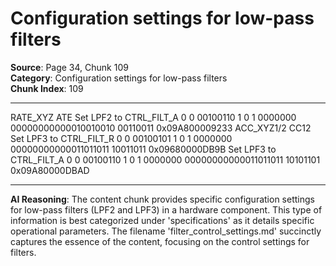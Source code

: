 # Configuration settings for low-pass filters

**Source**: Page 34, Chunk 109  
**Category**: Configuration settings for low-pass filters  
**Chunk Index**: 109

---

RATE_XYZ ATE
Set LPF2 to CTRL_FILT_A 0 0 00100110 1 0 1 0000000 00000000000010010010 00110011 0x09A800009233
ACC_XYZ1/2 CC12
Set LPF3 to CTRL_FILT_R 0 0 00100101 1 0 1 0000000 00000000000011011011 10011011 0x09680000DB9B
Set LPF3 to CTRL_FILT_A 0 0 00100110 1 0 1 0000000 00000000000011011011 10101101 0x09A80000DBAD

---

**AI Reasoning**: The content chunk provides specific configuration settings for low-pass filters (LPF2 and LPF3) in a hardware component. This type of information is best categorized under 'specifications' as it details specific operational parameters. The filename 'filter_control_settings.md' succinctly captures the essence of the content, focusing on the control settings for filters.
